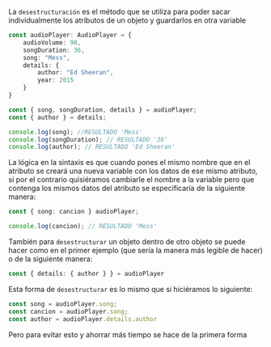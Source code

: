 La `desestructuración` es el método que se utiliza para poder sacar individualmente los atributos de un objeto y guardarlos en otra variable
```typescript
const audioPlayer: AudioPlayer = {
	audioVolume: 90,
	songDuration: 36,
	song: "Mess",
	details: {
		author: "Ed Sheeran",
		year: 2015
	}
}

const { song, songDuration, details } = audioPlayer;
const { author } = details;

console.log(song); //RESULTADO 'Mess'
console.log(songDuration); // RESULTADO '36'
console.log(author); // RESULTADO 'Ed Sheeran'
```

La lógica en la sintaxis es que cuando pones el mismo nombre que en el atributo se creará una nueva variable con los datos de ese mismo atributo, si por el contrario quisiéramos cambiarle el nombre a la variable pero que contenga los mismos datos del atributo se especificaría de la siguiente manera:

```typescript
const { song: cancion } audioPlayer;

console.log(cancion); // RESULTADO 'Mess'
```

También para `desestructurar` un objeto dentro de otro objeto se puede hacer como en el primer ejemplo (que sería la manera más legible de hacer) o de la siguiente manera:

```typescript
const { details: { author } } = audioPlayer
```


Esta forma de `desestructurar` es lo mismo que si hiciéramos lo siguiente:

```typescript
const song = audioPlayer.song;
const cancion = audioPlayer.song;
const author = audioPlayer.details.author
```

Pero para evitar esto y ahorrar más tiempo se hace de la primera forma


